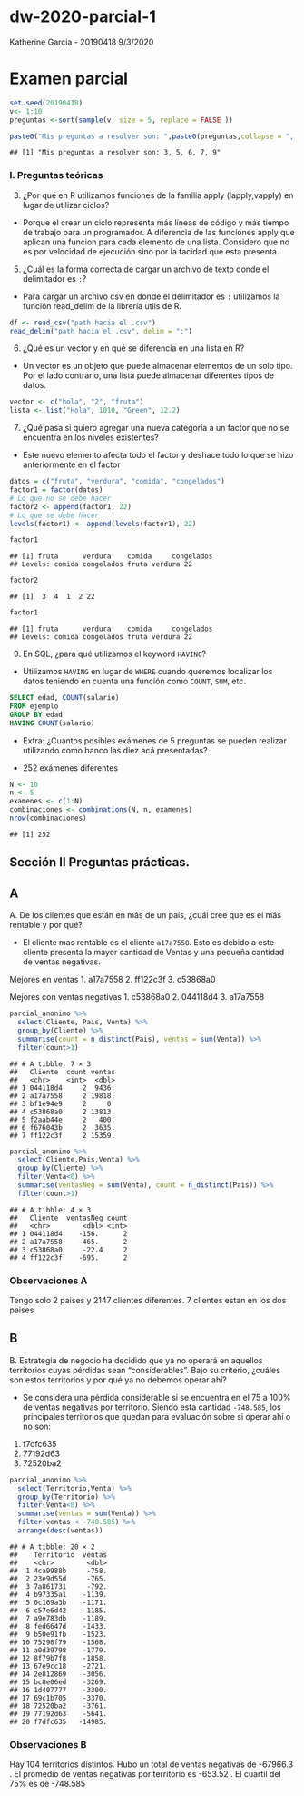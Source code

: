 dw-2020-parcial-1
================
Katherine Garcia - 20190418
9/3/2020

# Examen parcial

``` r
set.seed(20190418) 
v<- 1:10
preguntas <-sort(sample(v, size = 5, replace = FALSE ))

paste0("Mis preguntas a resolver son: ",paste0(preguntas,collapse = ", "))
```

    ## [1] "Mis preguntas a resolver son: 3, 5, 6, 7, 9"

### I. Preguntas teóricas

3.  ¿Por qué en R utilizamos funciones de la familia apply
    (lapply,vapply) en lugar de utilizar ciclos?

-   Porque el crear un ciclo representa más líneas de código y más
    tiempo de trabajo para un programador. A diferencia de las funciones
    apply que aplican una funcion para cada elemento de una lista.
    Considero que no es por velocidad de ejecución sino por la facidad
    que esta presenta.

5.  ¿Cuál es la forma correcta de cargar un archivo de texto donde el
    delimitador es `:`?

-   Para cargar un archivo csv en donde el delimitador es `:` utilizamos
    la función read\_delim de la librería utils de R.

``` r
df <- read_csv("path hacia el .csv")
read_delim("path hacia el .csv", delim = ":") 
```

6.  ¿Qué es un vector y en qué se diferencia en una lista en R?

-   Un vector es un objeto que puede almacenar elementos de un solo
    tipo. Por el lado contrario, una lista puede almacenar diferentes
    tipos de datos.

``` r
vector <- c("hola", "2", "fruta")
lista <- list("Hola", 1010, "Green", 12.2)
```

7.  ¿Qué pasa si quiero agregar una nueva categoría a un factor que no
    se encuentra en los niveles existentes?

-   Este nuevo elemento afecta todo el factor y deshace todo lo que se
    hizo anteriormente en el factor

``` r
datos = c("fruta", "verdura", "comida", "congelados")
factor1 = factor(datos)
# Lo que no se debe hacer
factor2 <- append(factor1, 22) 
# Lo que se debe hacer 
levels(factor1) <- append(levels(factor1), 22) 

factor1
```

    ## [1] fruta      verdura    comida     congelados
    ## Levels: comida congelados fruta verdura 22

``` r
factor2
```

    ## [1]  3  4  1  2 22

``` r
factor1
```

    ## [1] fruta      verdura    comida     congelados
    ## Levels: comida congelados fruta verdura 22

9.  En SQL, ¿para qué utilizamos el keyword `HAVING`?

-   Utilizamos `HAVING` en lugar de `WHERE` cuando queremos localizar
    los datos teniendo en cuenta una función como `COUNT`, `SUM`, etc.

``` sql
SELECT edad, COUNT(salario) 
FROM ejemplo 
GROUP BY edad
HAVING COUNT(salario)
```

-   Extra: ¿Cuántos posibles exámenes de 5 preguntas se pueden realizar
    utilizando como banco las diez acá presentadas?

-   252 exámenes diferentes

``` r
N <- 10  
n <- 5 
examenes <- c(1:N)
combinaciones <- combinations(N, n, examenes)
nrow(combinaciones)
```

    ## [1] 252

## Sección II Preguntas prácticas.

## A

A. De los clientes que están en más de un país, ¿cuál cree que es el más
rentable y por qué?

-   El cliente mas rentable es el cliente `a17a7558`. Esto es debido a
    este cliente presenta la mayor cantidad de Ventas y una pequeña
    cantidad de ventas negativas.

Mejores en ventas 1. a17a7558 2. ff122c3f 3. c53868a0

Mejores con ventas negativas 1. c53868a0 2. 044118d4 3. a17a7558

``` r
parcial_anonimo %>%
  select(Cliente, Pais, Venta) %>%
  group_by(Cliente) %>%
  summarise(count = n_distinct(Pais), ventas = sum(Venta)) %>%
  filter(count>1)
```

    ## # A tibble: 7 × 3
    ##   Cliente  count ventas
    ##   <chr>    <int>  <dbl>
    ## 1 044118d4     2  9436.
    ## 2 a17a7558     2 19818.
    ## 3 bf1e94e9     2     0 
    ## 4 c53868a0     2 13813.
    ## 5 f2aab44e     2   400.
    ## 6 f676043b     2  3635.
    ## 7 ff122c3f     2 15359.

``` r
parcial_anonimo %>%
  select(Cliente,Pais,Venta) %>%
  group_by(Cliente) %>%
  filter(Venta<0) %>%
  summarise(ventasNeg = sum(Venta), count = n_distinct(Pais)) %>%
  filter(count>1) 
```

    ## # A tibble: 4 × 3
    ##   Cliente  ventasNeg count
    ##   <chr>        <dbl> <int>
    ## 1 044118d4    -156.      2
    ## 2 a17a7558    -465.      2
    ## 3 c53868a0     -22.4     2
    ## 4 ff122c3f    -695.      2

### Observaciones A

Tengo solo 2 paises y 2147 clientes diferentes. 7 clientes estan en los
dos paises

## B

B. Estrategia de negocio ha decidido que ya no operará en aquellos
territorios cuyas pérdidas sean “considerables”. Bajo su criterio,
¿cuáles son estos territorios y por qué ya no debemos operar ahí?

-   Se considera una pérdida considerable si se encuentra en el 75 a
    100% de ventas negativas por territorio. Siendo esta cantidad
    `-748.585`, los principales territorios que quedan para evaluación
    sobre si operar ahí o no son:

1.  f7dfc635
2.  77192d63
3.  72520ba2

``` r
parcial_anonimo %>%
  select(Territorio,Venta) %>%
  group_by(Territorio) %>%
  filter(Venta<0) %>%
  summarise(ventas = sum(Venta)) %>%
  filter(ventas < -748.585) %>%
  arrange(desc(ventas))
```

    ## # A tibble: 20 × 2
    ##    Territorio  ventas
    ##    <chr>        <dbl>
    ##  1 4ca9988b     -758.
    ##  2 23e9d55d     -765.
    ##  3 7a861731     -792.
    ##  4 b97335a1    -1139.
    ##  5 0c169a3b    -1171.
    ##  6 c57e6d42    -1185.
    ##  7 a9e783db    -1189.
    ##  8 fed6647d    -1433.
    ##  9 b50e91fb    -1523.
    ## 10 75298f79    -1568.
    ## 11 a0d39798    -1779.
    ## 12 8f79b7f8    -1858.
    ## 13 67e9cc18    -2721.
    ## 14 2e812869    -3056.
    ## 15 bc8e06ed    -3269.
    ## 16 1d407777    -3300.
    ## 17 69c1b705    -3370.
    ## 18 72520ba2    -3761.
    ## 19 77192d63    -5641.
    ## 20 f7dfc635   -14985.

### Observaciones B

Hay 104 territorios distintos. Hubo un total de ventas negativas de
-67966.3 . El promedio de ventas negativas por territorio es -653.52 .
El cuartil del 75% es de -748.585

